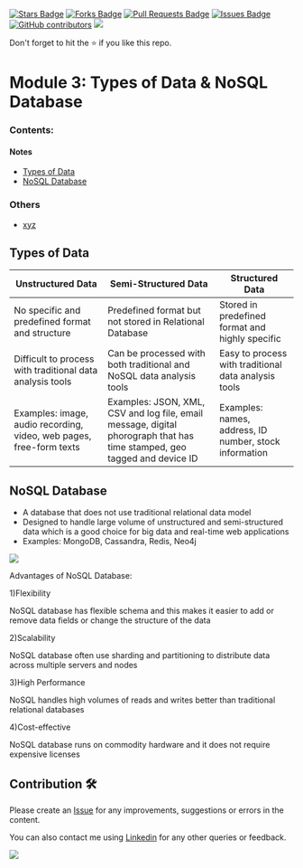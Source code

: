 <a href="https://github.com/drshahizan/special-topic-data-engineering/stargazers"><img src="https://img.shields.io/github/stars/drshahizan/special-topic-data-engineering" alt="Stars Badge"/></a>
<a href="https://github.com/drshahizan/special-topic-data-engineering/network/members"><img src="https://img.shields.io/github/forks/drshahizan/special-topic-data-engineering" alt="Forks Badge"/></a>
<a href="https://github.com/drshahizan/special-topic-data-engineering/pulls"><img src="https://img.shields.io/github/issues-pr/drshahizan/special-topic-data-engineering" alt="Pull Requests Badge"/></a>
<a href="https://github.com/drshahizan/special-topic-data-engineering/issues"><img src="https://img.shields.io/github/issues/drshahizan/special-topic-data-engineering" alt="Issues Badge"/></a>
<a href="https://github.com/drshahizan/special-topic-data-engineering/graphs/contributors"><img alt="GitHub contributors" src="https://img.shields.io/github/contributors/drshahizan/special-topic-data-engineering?color=2b9348"></a>
![](https://visitor-badge.glitch.me/badge?page_id=drshahizan/special-topic-data-engineering)

Don't forget to hit the :star: if you like this repo.

<!---
Module X: XXX

Group XXXX
1. XXXX
2. XXXX
3. XXXX
4. XXXX

-->

# Module 3: Types of Data & NoSQL Database

### Contents:
#### Notes
- [Types of Data](#types-of-data)
- [NoSQL Database](#NoSQL-database)

### Others
- [xyz](https://utm.my)


## Types of Data
| Unstructured Data | Semi-Structured Data | Structured Data |
| ----------------- | -------------------- | ------------------ |
| No specific and predefined format and structure | Predefined format but not stored in Relational Database | Stored in predefined format and highly specific |
| Difficult to process with traditional data analysis tools | Can be processed with both traditional and NoSQL data analysis tools | Easy to process with traditional data analysis tools |
| Examples: image, audio recording, video, web pages, free-form texts | Examples: JSON, XML, CSV and log file, email message, digital phorograph that has time stamped, geo tagged and device ID | Examples: names, address, ID number, stock information |

## NoSQL Database
* A database that does not use traditional relational data model
* Designed to handle large volume of unstructured and semi-structured data which is a good choice for big data and real-time web applications
* Examples: MongoDB, Cassandra, Redis, Neo4j

![](https://ares.decipherzone.com/blog-manager/uploads/ckeditor_Top%2010%20NoSQL%20Databases%20in%202022.png)

Advantages of NoSQL Database:

1)Flexibility

NoSQL database has flexible schema and this makes it easier to add or remove data fields or change the structure of the data

2)Scalability

NoSQL database often use sharding and partitioning to distribute data across multiple servers and nodes

3)High Performance

NoSQL handles high volumes of reads and writes better than traditional relational databases

4)Cost-effective

NoSQL database runs on commodity hardware and it does not require expensive licenses




## Contribution 🛠️
Please create an [Issue](https://github.com/drshahizan/special-topic-data-engineering/issues) for any improvements, suggestions or errors in the content.

You can also contact me using [Linkedin](https://www.linkedin.com/in/drshahizan/) for any other queries or feedback.

![](https://visitor-badge.glitch.me/badge?page_id=drshahizan)


